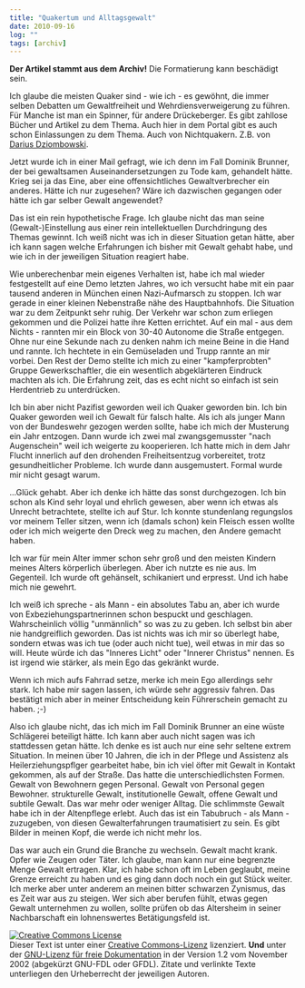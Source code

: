 ```yaml
---
title: "Quakertum und Alltagsgewalt"
date: 2010-09-16
log: ""
tags: [archiv]
---
```

**Der Artikel stammt aus dem Archiv!** Die Formatierung kann beschädigt sein.

Ich glaube die meisten Quaker sind - wie ich - es gewöhnt, die immer selben Debatten um Gewaltfreiheit und Wehrdiensverweigerung zu führen. Für Manche ist man ein Spinner, für andere Drückeberger. Es gibt zahllose Bücher und Artikel zu dem Thema. Auch hier in dem Portal gibt es auch schon Einlassungen zu dem Thema. Auch von Nichtquakern. Z.B. von <a href="http://www.the-independent-friend.de/?q=node/344">Darius Dziombowski</a>. 

Jetzt wurde ich in einer Mail gefragt, wie ich denn im Fall Dominik Brunner, der bei gewaltsamen Auseinandersetzungen zu Tode kam, gehandelt hätte. Krieg sei ja das Eine, aber eine offensichtliches Gewaltverbrecher ein anderes. Hätte ich nur zugesehen? Wäre ich dazwischen gegangen oder hätte ich gar selber Gewalt angewendet?
<!--break-->
Das ist ein rein hypothetische Frage. Ich glaube nicht das man seine (Gewalt-)Einstellung aus einer rein intellektuellen Durchdringung des Themas gewinnt. Ich weiß nicht was ich in dieser Situation getan hätte, aber ich kann sagen welche Erfahrungen ich bisher mit Gewalt gehabt habe, und wie ich in der jeweiligen Situation reagiert habe. 

Wie unberechenbar mein eigenes Verhalten ist, habe ich mal wieder festgestellt auf eine Demo letzten Jahres, wo ich versucht habe mit ein paar tausend anderen in München einen Nazi-Aufmarsch zu stoppen. Ich war gerade in einer kleinen Nebenstraße nähe des Hauptbahnhofs. Die Situation war zu dem Zeitpunkt sehr ruhig. Der Verkehr war schon zum erliegen gekommen und die Polizei hatte ihre Ketten errichtet. Auf ein mal - aus dem Nichts - rannten mir ein Block von 30-40 Autonome die Straße entgegen. Ohne nur eine Sekunde nach zu denken nahm ich meine Beine in die Hand und rannte. Ich hechtete in ein Gemüseladen und Trupp rannte an mir vorbei. Den Rest der Demo stellte ich mich zu einer "kampferprobten" Gruppe Gewerkschaftler, die ein wesentlich abgeklärteren Eindruck machten als ich. Die Erfahrung zeit, das es echt nicht so einfach ist sein Herdentrieb zu unterdrücken. 

Ich bin aber nicht Pazifist geworden weil ich Quaker geworden bin. Ich bin Quaker geworden weil ich Gewalt für falsch halte. Als ich als junger Mann von der Bundeswehr gezogen werden sollte, habe ich mich der Musterung ein Jahr entzogen. Dann wurde ich zwei mal zwangsgemusster "nach Augenschein" weil ich weigerte zu kooperieren. Ich hatte mich in dem Jahr Flucht innerlich auf den drohenden Freiheitsentzug vorbereitet, trotz gesundheitlicher Probleme. Ich wurde dann ausgemustert. Formal wurde mir nicht gesagt warum. 

...Glück gehabt. Aber ich denke ich hätte das sonst durchgezogen. Ich bin schon als Kind sehr loyal und ehrlich gewesen, aber wenn ich etwas als Unrecht betrachtete, stellte ich auf Stur. Ich konnte stundenlang regungslos vor meinem Teller sitzen, wenn ich (damals schon) kein Fleisch essen wollte oder ich mich weigerte den Dreck weg zu machen, den Andere gemacht haben.

Ich war für mein Alter immer schon sehr groß und den meisten Kindern meines Alters körperlich überlegen. Aber ich nutzte es nie aus. Im Gegenteil. Ich wurde oft gehänselt, schikaniert und erpresst. Und ich habe mich nie gewehrt. 

Ich weiß ich spreche - als Mann - ein absolutes Tabu an, aber ich wurde von Exbeziehungspartnerinnen schon bespuckt und geschlagen. Wahrscheinlich völlig "unmännlich" so was zu zu geben. Ich selbst bin aber nie handgreiflich geworden. Das ist nichts was ich mir so überlegt habe, sondern etwas was ich tue (oder auch nicht tue), weil etwas in mir das so will. Heute würde ich das "Inneres Licht" oder "Innerer Christus" nennen. Es ist irgend wie stärker, als mein Ego das gekränkt wurde.

Wenn ich mich aufs Fahrrad setze, merke ich mein Ego allerdings sehr stark. Ich habe mir sagen lassen, ich würde sehr aggressiv fahren. Das bestätigt mich aber in meiner Entscheidung kein Führerschein gemacht zu haben. ;-)

Also ich glaube nicht, das ich mich im Fall Dominik Brunner an eine wüste Schlägerei beteiligt hätte. Ich kann aber auch nicht sagen was ich stattdessen getan hätte. Ich denke es ist auch nur eine sehr seltene extrem Situation. In meinen über 10 Jahren, die ich in der Pflege und Assistenz als Heilerziehungspflger gearbeitet habe, bin ich viel öfter mit Gewalt in Kontakt gekommen, als auf der Straße. Das hatte die unterschiedlichsten Formen. Gewalt von Bewohnern gegen Personal. Gewalt von Personal gegen Bewohner. strukturelle Gewalt, institutionelle Gewalt, offene Gewalt und subtile Gewalt. Das war mehr oder weniger Alltag. Die schlimmste Gewalt habe ich in der Altenpflege erlebt. Auch das ist ein Tabubruch - als Mann - zuzugeben, von diesen Gewalterfahrungen traumatisiert zu sein. Es gibt Bilder in meinen Kopf, die werde ich nicht mehr los. 

Das war auch ein Grund die Branche zu wechseln. Gewalt macht krank. Opfer wie Zeugen oder Täter. Ich glaube, man kann nur eine begrenzte Menge Gewalt ertragen. Klar, ich habe schon oft im Leben geglaubt, meine Grenze erreicht zu haben und es ging dann doch noch ein gut Stück weiter. Ich merke aber unter anderem an meinen bitter schwarzen Zynismus, das es Zeit war aus zu steigen. Wer sich aber berufen fühlt, etwas gegen Gewalt unternehmen zu wollen, sollte prüfen ob das Altersheim in seiner Nachbarschaft ein lohnenswertes Betätigungsfeld ist.




<a rel="license" href="http://creativecommons.org/licenses/by-sa/3.0/de/"><img alt="Creative Commons License" style="border-width: 0pt;" src="http://i.creativecommons.org/l/by-sa/3.0/de/88x31.png" /></a><br />
Dieser <span xmlns:dc="http://purl.org/dc/elements/1.1/" href="http://purl.org/dc/dcmitype/Text" rel="dc:type">Text</span> ist unter einer <a rel="license" href="http://creativecommons.org/licenses/by-sa/3.0/de/">Creative Commons-Lizenz</a> lizenziert. **Und** unter der <a href="http://de.wikipedia.org/wiki/GFDL">GNU-Lizenz f&uuml;r freie Dokumentation</a> in der Version 1.2 vom November 2002 (abgek&uuml;rzt GNU-FDL oder GFDL). Zitate und verlinkte Texte unterliegen den Urheberrecht der jeweiligen Autoren.
